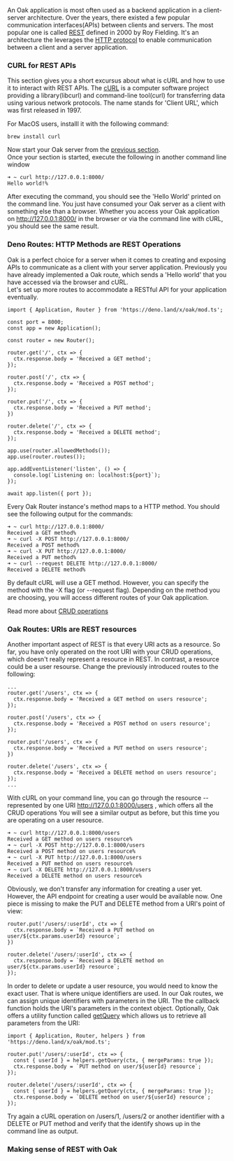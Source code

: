 An Oak application is most often used as a backend application in a client-server architecture. Over the years, there existed a few popular
communication interfaces(APIs) between clients and servers. The most popular one is called [REST](https://en.wikipedia.org/wiki/Representational_state_transfer) defined in 2000 by Roy Fielding. It's
an architecture the leverages the [HTTP protocol](https://en.wikipedia.org/wiki/Hypertext_Transfer_Protocol) to enable communication between a client and a server application.

### CURL for REST APIs  

This section gives you a short excursus about what is cURL and how to use it to interact with REST APIs. 
The [cURL](https://en.wikipedia.org/wiki/CURL) is a computer software project providing a library(libcurl) and command-line tool(curl) for transferring
data using various network protocols. The name stands for 'Client URL', which was first released in 1997.

For MacOS users, installl it with the following command:

``` 
brew install curl  
```    

Now start your Oak server from the [previous section](https://github.com/zhu-ting/deno).  
Once your section is started, execute the following in another command line window

```  
➜ ~ curl http://127.0.0.1:8000/
Hello world!%  
```     

After executing the command, you should see the 'Hello World' printed on the command line. You just have consumed your Oak server as a client with something else than a browser. 
Whether you access your Oak application on http://127.0.0.1:8000/ in the browser or via the command line with cURL, you should see the same result.  


### Deno Routes: HTTP Methods are REST Operations  

Oak is a perfect choice for a server when it comes to creating and exposing APIs to communicate as a client with your server application. Previously you have already
implemented a Oak route, which sends a 'Hello world' that you have accessed via the browser and cURL.  
Let's set up more routes to accommodate a RESTful API for your application eventually.  

```  
import { Application, Router } from 'https://deno.land/x/oak/mod.ts';

const port = 8000;
const app = new Application();

const router = new Router();

router.get('/', ctx => {
  ctx.response.body = 'Received a GET method';
});

router.post('/', ctx => {
  ctx.response.body = 'Received a POST method';
});

router.put('/', ctx => {
  ctx.response.body = 'Received a PUT method';
})

router.delete('/', ctx => {
  ctx.response.body = 'Received a DELETE method';
});

app.use(router.allowedMethods());
app.use(router.routes());

app.addEventListener('listen', () => {
  console.log(`Listening on: localhost:${port}`);
});

await app.listen({ port });   
```   

Every Oak Router instance's method maps to a HTTP method. You should see the following output for the commands:

```  
➜ ~ curl http://127.0.0.1:8000/
Received a GET method%                                                   
➜ ~ curl -X POST http://127.0.0.1:8000/
Received a POST method%                                                  
➜ ~ curl -X PUT http://127.0.0.1:8000/
Received a PUT method%                                                   
➜ ~ curl --request DELETE http://127.0.0.1:8000/
Received a DELETE method%   
```  
By default cURL will use a GET method. However, you can specify the method with the -X flag (or --request flag). Depending on the method you are choosing, you will
access different routes of your Oak application.  

Read more about [CRUD operations](https://en.wikipedia.org/wiki/Create,_read,_update_and_delete)


### Oak Routes: URIs are REST resources 

Another important aspect of REST is that every URI acts as a resource. So far, you have only operated on the root URI with your CRUD operations, which doesn't
really represent a resource in REST. In contrast, a resource could be a user resourse. 
Change the previously introduced routes to the following:

```  
... 
router.get('/users', ctx => {
  ctx.response.body = 'Received a GET method on users resource';
});

router.post('/users', ctx => {
  ctx.response.body = 'Received a POST method on users resource';
});

router.put('/users', ctx => {
  ctx.response.body = 'Received a PUT method on users resource';
})

router.delete('/users', ctx => {
  ctx.response.body = 'Received a DELETE method on users resource';
});  
...  
```    

With cURL on your command line, you can go through the resource -- represented by one URI http://127.0.0.1:8000/users , which offers all the CRUD operations
You will see a similar output as before, but this time you are operating on a user resource.  

```  
➜ ~ curl http://127.0.0.1:8000/users
Received a GET method on users resource%                                 
➜ ~ curl -X POST http://127.0.0.1:8000/users
Received a POST method on users resource%                                
➜ ~ curl -X PUT http://127.0.0.1:8000/users
Received a PUT method on users resource%                                 
➜ ~ curl -X DELETE http://127.0.0.1:8000/users
Received a DELETE method on users resource%  
```  

Obviously, we don't transfer any information for creating a user yet. However, the API endpoint for creating a user would be available now.
One piece is missing to make the PUT and DELETE method from a URI's point of view:

```  
router.put('/users/:userId', ctx => {
  ctx.response.body = `Received a PUT method on user/${ctx.params.userId} resource`;
})

router.delete('/users/:userId', ctx => {
  ctx.response.body = `Received a DELETE method on user/${ctx.params.userId} resource`;
});  
```   

In order to delete or update a user resource, you would need to know the exact user. That is where unique identifiers are used. 
In our Oak routes, we can assign unique identifiers with parameters in the URI. The the callback function holds the URI's parameters in the context object.
Optionally, Oak offers a utility function called [getQuery](https://github.com/oakserver/oak#getqueryctx-options) which allows us to retrieve all parameters from the URI:

```  
import { Application, Router, helpers } from 'https://deno.land/x/oak/mod.ts';  

router.put('/users/:userId', ctx => {
  const { userId } = helpers.getQuery(ctx, { mergeParams: true });
  ctx.response.body = `PUT method on user/${userId} resource`; 
});

router.delete('/users/:userId', ctx => {
  const { userId } = helpers.getQuery(ctx, { mergeParams: true });
  ctx.response.body = `DELETE method on user/${userId} resource`;
});  
```   

Try again a cURL operation on /users/1, /users/2 or another identifier with a DELETE or PUT method and verify that the identify shows up in the command line as output.  

### Making sense of REST with Oak  









